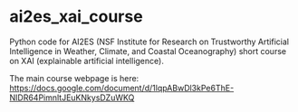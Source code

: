 # ai2es_xai_course
Python code for AI2ES (NSF Institute for Research on Trustworthy Artificial Intelligence in Weather, Climate, and Coastal Oceanography) short course on XAI (explainable artificial intelligence).

The main course webpage is here: https://docs.google.com/document/d/1lqpABwDl3kPe6ThE-NIDR64PimnltJEuKNkysDZuWKQ
